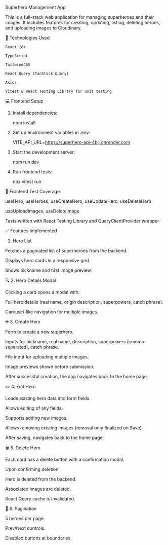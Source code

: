 Superhero Management App

This is a full-stack web application for managing superheroes and their images. It includes features for creating, updating, listing, deleting heroes, and uploading images to Cloudinary.

🧩 Technologies Used

    React 18+
    
    TypeScript
    
    TailwindCSS
    
    React Query (TanStack Query)
    
    Axios
    
    Vitest & React Testing Library for unit testing

💻 Frontend Setup

1. Install dependencies:

    npm install

2. Set up environment variables in .env:

    VITE_API_URL=https://superhero-api-4bji.onrender.com

3. Start the development server:

    npm run dev

4. Run frontend tests:

    npx vitest run

🧪 Frontend Test Coverage:

useHero, useHeroes, useCreateHero, useUpdateHero, useDeleteHero

useUploadImages, useDeleteImage

Tests written with React Testing Library and QueryClientProvider wrapper

✅ Features Implemented
1. Hero List

Fetches a paginated list of superheroes from the backend.

Displays hero cards in a responsive grid.

Shows nickname and first image preview.

🔍 2. Hero Details Modal

Clicking a card opens a modal with:

Full hero details (real name, origin description, superpowers, catch phrase).

Carousel-like navigation for multiple images.

➕ 3. Create Hero

Form to create a new superhero.

Inputs for nickname, real name, description, superpowers (comma-separated), catch phrase.

File input for uploading multiple images.

Image previews shown before submission.

After successful creation, the app navigates back to the home page.

✏️ 4. Edit Hero

Loads existing hero data into form fields.

Allows editing of any fields.

Supports adding new images.

Allows removing existing images (removal only finalized on Save).

After saving, navigates back to the home page.

🗑 5. Delete Hero

Each card has a delete button with a confirmation modal.

Upon confirming deletion:

Hero is deleted from the backend.

Associated images are deleted.

React Query cache is invalidated.

📄 6. Pagination

5 heroes per page.

Prev/Next controls.

Disabled buttons at boundaries.


